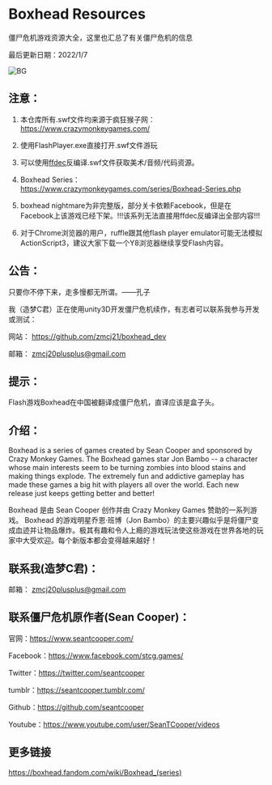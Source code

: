 # Boxhead Resources

僵尸危机游戏资源大全，这里也汇总了有关僵尸危机的信息

最后更新日期：2022/1/7

![BG](https://github.com/zmcj21/boxhead_res/blob/main/docs/1.png)

## 注意：

1. 本仓库所有.swf文件均来源于疯狂猴子网：https://www.crazymonkeygames.com/

1. 使用FlashPlayer.exe直接打开.swf文件游玩

1. 可以使用[ffdec](https://github.com/jindrapetrik/jpexs-decompiler)反编译.swf文件获取美术/音频/代码资源。

1. Boxhead Series：https://www.crazymonkeygames.com/series/Boxhead-Series.php

1. boxhead nightmare为非完整版，部分关卡依赖Facebook，但是在Facebook上该游戏已经下架。!!!该系列无法直接用ffdec反编译出全部内容!!!

1. 对于Chrome浏览器的用户，ruffle跟其他flash player emulator可能无法模拟ActionScript3，建议大家下载一个Y8浏览器继续享受Flash内容。

## 公告：

只要你不停下来，走多慢都无所谓。——孔子

我（造梦C君）正在使用unity3D开发僵尸危机续作，有志者可以联系我参与开发或测试：

网站： https://github.com/zmcj21/boxhead_dev

邮箱： zmcj20plusplus@gmail.com

## 提示：

Flash游戏Boxhead在中国被翻译成僵尸危机，直译应该是盒子头。

## 介绍：

Boxhead is a series of games created by Sean Cooper and sponsored by Crazy Monkey Games. The Boxhead games star Jon Bambo -- a character whose main interests seem to be turning zombies into blood stains and making things explode. The extremely fun and addictive gameplay has made these games a big hit with players all over the world. Each new release just keeps getting better and better!

Boxhead 是由 Sean Cooper 创作并由 Crazy Monkey Games 赞助的一系列游戏。 Boxhead 的游戏明星乔恩·班博（Jon Bambo）的主要兴趣似乎是将僵尸变成血迹并让物品爆炸。极其有趣和令人上瘾的游戏玩法使这些游戏在世界各地的玩家中大受欢迎。每个新版本都会变得越来越好！

## 联系我(造梦C君)：

邮箱： zmcj20plusplus@gmail.com

## 联系僵尸危机原作者(Sean Cooper)：

官网：https://www.seantcooper.com/

Facebook：https://www.facebook.com/stcg.games/

Twitter：https://twitter.com/seantcooper

tumblr：https://seantcooper.tumblr.com/

Github：https://github.com/seantcooper

Youtube：https://www.youtube.com/user/SeanTCooper/videos

## 更多链接

https://boxhead.fandom.com/wiki/Boxhead_(series)
